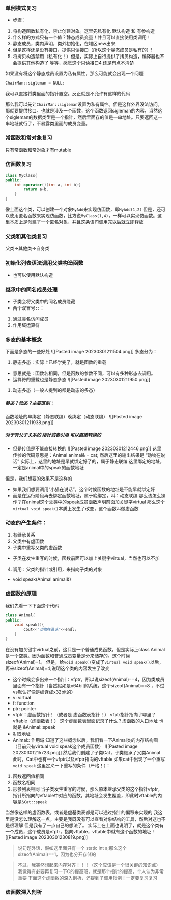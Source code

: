 ### 单例模式复习
- 步骤：
1. 将构造函数私有化，禁止创建对象。这里先私有化 默认构造 和 有参构造
2. 什么样的方式只有一个值？静态成员变量！并且可以直接使用类调用！
3. 静态成员，类内声明，类外初始化，在堆区new出来
4. 但是这样还是没有接口，提供只读接口（所以这个静态成员是私有的）!
5. 将拷贝构造禁用（私有化！）但是，实际上自行提供了拷贝构造，编译器也不会提供其他构造了
等等，感觉这个只读接口4.还是有点不清楚

如果没有将这个静态成员设置为私有属性，那么可能就会出现一个问题
```C++
ChairMan::sigleman = NULL;
```
我可以直接将类里面的指针置空。反正就是不允许有这样的代码

那么我可以先让`ChairMan::sigleman`设置为私有属性。但是这样外界没法访问。那就要提供接口。也就是涉及一个函数，这个函数返回sigleman的内容，当然这个sigleman的数据类型是一个指针，然后里面存的值是一串地址。只要返回这一串地址就行了，不暴露类里面的成员变量。

### 常函数和常对象复习
只有常函数和常对象才有mutable

### 仿函数复习
```C++
class MyClass{
public:
	int operator()(int a, int b){
		return a+b.
	}
}
```
像上面这个类，可以创建一个对象`MyAdd`来实现仿函数，即`MyAdd(1,2)`
但是，还可以使用匿名函数来实现仿函数，比方说`MyClass(1,4)`，一样可以实现仿函数。这里本质上是创建了一个匿名对象，并且这条语句调用完以后就立即释放

### 父类和其他类复习
父类->其他类->自身类

### 初始化列表语法调用父类构造函数
- 也可以使用默认构造

### 继承中的同名成员处理
- 子类会将父类中的同名成员隐藏
- 两个双冒号`::`：
1. 通过类名访问成员
2. 作用域运算符

### 多态的基本概念
下面是多态的一些好处
![[Pasted image 20230301211504.png]]
多态分为：
1. 静态多态：实际上已经学完了，就是函数的重载
- 意思就是：函数名相同，但是函数的参数不同，可以有多种形态去调用。
- 运算符的重载也是静态多态
![[Pasted image 20230301211950.png]]
1. 动态多态（一般人提到的都是动态的多态）
##### 静态？动态？主要区别：
函数地址的早绑定（静态联编）晚绑定（动态联编）
![[Pasted image 20230301211938.png]]
##### 对于有父子关系的 指针或者引用 可以直接转换的
- 但是传值是不能直接转换的
![[Pasted image 20230301212446.png]]
这里传参的代码意思是：Animal animal& = cat;
然后这里的输出结果是 “动物在说话”
实际上，这里的地址是早就绑定好了的，属于静态联编
这里绑定的地址，一定是animal中的speak的函数地址

但是，我们想要的效果不是这样的
- 如果我们想要调用“小猫在说话”，这个时候函数的地址是不能早就绑定好
- 而是在运行阶段再去绑定函数地址，属于晚绑定，叫：动态联编
那么该怎么操作？在animal这个父类中的speak成员函数声明前面加关键字virtual
那么这个`virtual void speak()`本质上发生了改变，这个函数叫做虚函数

### 动态的产生条件：
1. 有继承关系
2. 父类中有虚函数
3. 子类中重写父类的虚函数
- 子类在发生重写的时候，函数前面可以加上关键字virtual，当然也可以不加
4. 调用：父类的指针或引用，来指向子类的对象
- void speak(Animal animal&)

### 虚函数的原理
我们先看一下下面这个代码
```C++
class Animal{
public:
	void speak(){
		cout<<"动物在说话"<<endl;
	}
}
```
在没有加关键字virtual之前，这只是一个普通成员函数。但是实际上class Animal是一个空类。因为函数和普通成员变量是分来储存的。这个时候sizeof(Animal)=1。
但是，给`void speak()`变成了`virtual void speak()`以后，再来sizeof(Animal)=4;说明这个类的内容发生了改变
- 这个时候会多出来一个指针：vfptr，所以说sizeof(Animal)\==4，因为类成员里面有一个指针（当然假如是x64bit的系统，这个sizeof(Animal)\==8 ，不过vs默认好像是编译成x32bit的）
- v: virtual
- f: function
- ptr: pointer
- vfptr：虚函数指针！（或者是 虚函数表指针！）
vfptr指针指向了哪里？vftable（虚函数表！）
这个虚函数表里面记录了什么？虚函数的入口地址
也就是 &Animal::speak
- & 取地址
- Animal:: 作用域
知道了这些概念以后，我们看一下Animal类的内存结构图
（目前只有virtual void speak这个成员函数）
![[Pasted image 20230301215723.png]]
然后我们创建了子类Cat，子类继承了父类Animal
此时，Cat中也有一个vfptr以及vfptr指向的vftable
如果cat中出现了一个重写`void speak`
这里定义一下重写的条件（严格！）：
1. 函数返回值相同
2. 函数名相同
3. 形参列表相同
当子类发生重写的时候，那么原本继承父类的这个指针vfptr，指针所指向的vftable中对应的函数，其地址会发生覆盖，即此时vftable的内容是`&Cat::speak`

当然像这样的虚函数表，或者是虚基类表都是可以通过指针的偏移来实现的
我这里是没怎么理解这一点。主要是我既没有可以查看对象结构的工具，然后对这也不是很理解
但是我有了一点自己的想法了。
实际上在上面也说明了，就是这个类有一个成员，这个成员是vfptr，指向vftable，vftable中就有这个函数的地址 
![[Pasted image 20230301230819.png]]

> 说句题外话，假如这里面只有一个 static int a;那么这个sizeof(Animal)\==1，因为也分开存储的

> 不过，我突然想起来内存对齐！！！（这个应该是一个很关键的知识点）
> 我觉得有必要再复习一下C的提高班，就是那个指针的提高，个人认为非常重要
> 下面这个虚函数的深入剖析，还提到了调用惯例！一定要复习复习

### 虚函数深入剖析
















